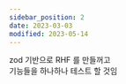 ```yaml
---
sidebar_position: 2
date: 2023-03-03
modified: 2023-05-14
---
```


zod 기반으로 RHF 를 만들꺼고  
기능들을 하나하나 테스트 할 것임
